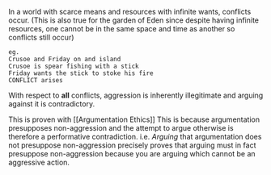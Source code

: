 In a world with scarce means and resources with infinite wants, conflicts occur. 
(This is also true for the garden of Eden since despite having infinite resources, one cannot be in the same space and time as another so conflicts still occur)
```
eg.
Crusoe and Friday on and island
Crusoe is spear fishing with a stick
Friday wants the stick to stoke his fire
CONFLICT arises
```

With respect to **all** conflicts, aggression is inherently illegitimate and arguing against it is contradictory.

This is proven with [[Argumentation Ethics]]
This is because argumentation presupposes non-aggression and the attempt to argue otherwise is therefore a performative contradiction. 
i.e. _Arguing_ that argumentation does not presuppose non-aggression precisely proves that arguing must in fact presuppose non-aggression because you are arguing which cannot be an aggressive action.


